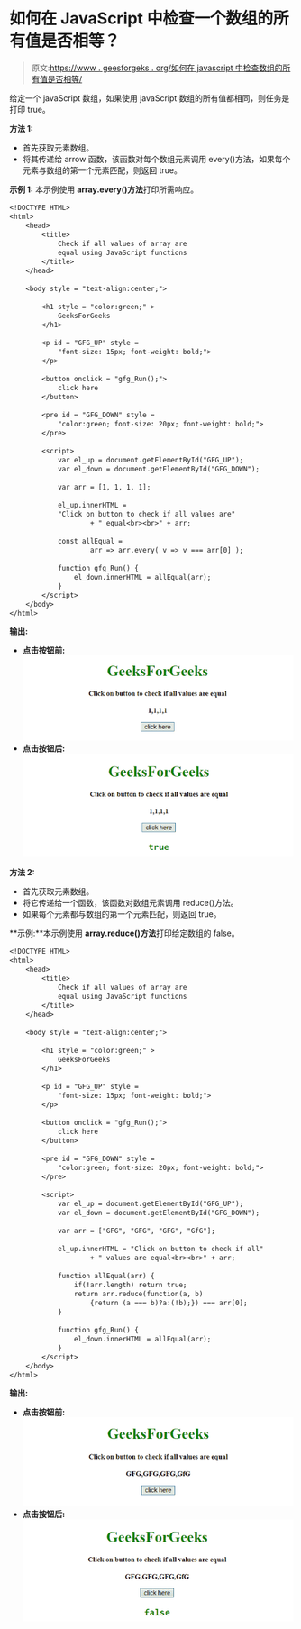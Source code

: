 # 如何在 JavaScript 中检查一个数组的所有值是否相等？

> 原文:[https://www . geesforgeks . org/如何在 javascript 中检查数组的所有值是否相等/](https://www.geeksforgeeks.org/how-to-check-all-values-of-an-array-are-equal-or-not-in-javascript/)

给定一个 javaScript 数组，如果使用 javaScript 数组的所有值都相同，则任务是打印 true。

**方法 1:**

*   首先获取元素数组。
*   将其传递给 arrow 函数，该函数对每个数组元素调用 every()方法，如果每个元素与数组的第一个元素匹配，则返回 true。

**示例 1:** 本示例使用 **array.every()方法**打印所需响应。

```
<!DOCTYPE HTML> 
<html> 
    <head> 
        <title> 
            Check if all values of array are
            equal using JavaScript functions
        </title>
    </head> 

    <body style = "text-align:center;"> 

        <h1 style = "color:green;" > 
            GeeksForGeeks 
        </h1>

        <p id = "GFG_UP" style =
            "font-size: 15px; font-weight: bold;">
        </p>

        <button onclick = "gfg_Run();">
            click here
        </button>

        <pre id = "GFG_DOWN" style =
            "color:green; font-size: 20px; font-weight: bold;">
        </pre>

        <script>
            var el_up = document.getElementById("GFG_UP");
            var el_down = document.getElementById("GFG_DOWN");

            var arr = [1, 1, 1, 1];

            el_up.innerHTML = 
            "Click on button to check if all values are"
                    + " equal<br><br>" + arr;

            const allEqual = 
                    arr => arr.every( v => v === arr[0] );

            function gfg_Run() {
                el_down.innerHTML = allEqual(arr);
            }         
        </script> 
    </body> 
</html>
```

**输出:**

*   **点击按钮前:**
    ![](img/dd8d13a9b1fca108c6bbc15e26bdd735.png)
*   **点击按钮后:**
    ![](img/1747f1eab81922e3f57d250c14d00b89.png)

**方法 2:**

*   首先获取元素数组。
*   将它传递给一个函数，该函数对数组元素调用 reduce()方法。
*   如果每个元素都与数组的第一个元素匹配，则返回 true。

**示例:**本示例使用 **array.reduce()方法**打印给定数组的 false。

```
<!DOCTYPE HTML> 
<html> 
    <head> 
        <title> 
            Check if all values of array are 
            equal using JavaScript functions
        </title>
    </head> 

    <body style = "text-align:center;">

        <h1 style = "color:green;" > 
            GeeksForGeeks 
        </h1>

        <p id = "GFG_UP" style = 
            "font-size: 15px; font-weight: bold;">
        </p>

        <button onclick = "gfg_Run();">
            click here
        </button>

        <pre id = "GFG_DOWN" style =
            "color:green; font-size: 20px; font-weight: bold;">
        </pre>

        <script>
            var el_up = document.getElementById("GFG_UP");
            var el_down = document.getElementById("GFG_DOWN");

            var arr = ["GFG", "GFG", "GFG", "GfG"];

            el_up.innerHTML = "Click on button to check if all"
                    + " values are equal<br><br>" + arr;

            function allEqual(arr) {
                if(!arr.length) return true;
                return arr.reduce(function(a, b)
                    {return (a === b)?a:(!b);}) === arr[0];
            }        

            function gfg_Run() {
                el_down.innerHTML = allEqual(arr);
            }         
        </script> 
    </body> 
</html>                    
```

**输出:**

*   **点击按钮前:**
    ![](img/6626129a966f92f8663da2bb5d07b465.png)
*   **点击按钮后:**
    ![](img/23e8b0e73a58d082b46290354869e06d.png)